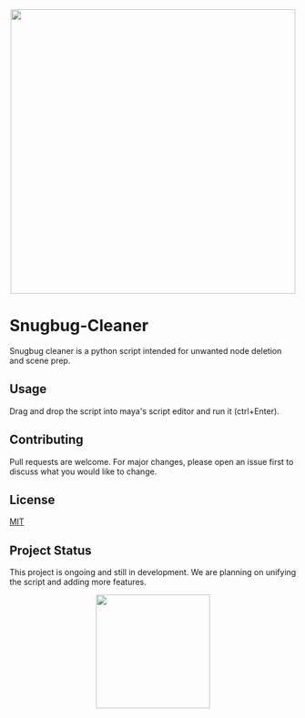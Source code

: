 <div align="center">
  <img height="500" src="https://i.ibb.co/YT2xxDjf/snugbug.png"  />
</div>

###

# Snugbug-Cleaner

Snugbug cleaner is a python script intended for unwanted node deletion and scene prep.
## Usage

Drag and drop the script into maya's script editor and run it (ctrl+Enter).

## Contributing

Pull requests are welcome. For major changes, please open an issue first
to discuss what you would like to change.

## License

[MIT](https://choosealicense.com/licenses/mit/)

## Project Status

This project is ongoing and still in development. We are planning on unifying the script and adding more features.

<div align="center">
  <img height="200" src="https://public-files.gumroad.com/96zbwtqevi114xvudd40tg51j1my"  />
</div>

